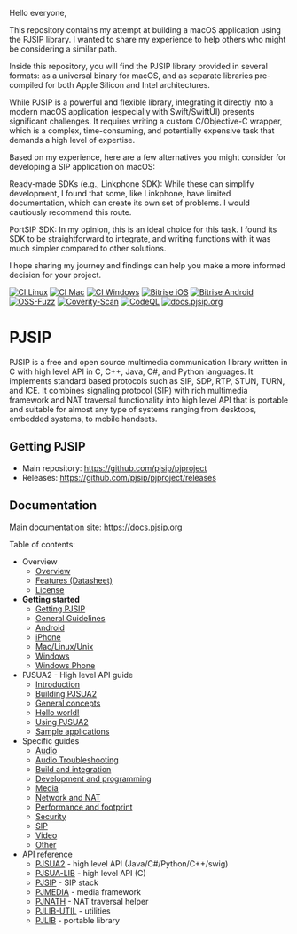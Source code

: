 Hello everyone,

This repository contains my attempt at building a macOS application using the PJSIP library. I wanted to share my experience to help others who might be considering a similar path.

Inside this repository, you will find the PJSIP library provided in several formats: as a universal binary for macOS, and as separate libraries pre-compiled for both Apple Silicon and Intel architectures.

While PJSIP is a powerful and flexible library, integrating it directly into a modern macOS application (especially with Swift/SwiftUI) presents significant challenges. It requires writing a custom C/Objective-C wrapper, which is a complex, time-consuming, and potentially expensive task that demands a high level of expertise.

Based on my experience, here are a few alternatives you might consider for developing a SIP application on macOS:

Ready-made SDKs (e.g., Linkphone SDK): While these can simplify development, I found that some, like Linkphone, have limited documentation, which can create its own set of problems. I would cautiously recommend this route.

PortSIP SDK: In my opinion, this is an ideal choice for this task. I found its SDK to be straightforward to integrate, and writing functions with it was much simpler compared to other solutions.

I hope sharing my journey and findings can help you make a more informed decision for your project.






[![CI Linux](https://github.com/pjsip/pjproject/actions/workflows/ci-linux.yml/badge.svg)](https://github.com/pjsip/pjproject/actions/workflows/ci-linux.yml)
[![CI Mac](https://github.com/pjsip/pjproject/actions/workflows/ci-mac.yml/badge.svg)](https://github.com/pjsip/pjproject/actions/workflows/ci-mac.yml)
[![CI Windows](https://github.com/pjsip/pjproject/actions/workflows/ci-win.yml/badge.svg)](https://github.com/pjsip/pjproject/actions/workflows/ci-win.yml)
[![Bitrise iOS](https://img.shields.io/bitrise/70e79dc5-cae8-4cb7-a6cd-9a5bd3f3270f?token=tnXk2DZ71Zmd0qDMhFgiBg&label=CI%20iOS)](https://app.bitrise.io/app/70e79dc5-cae8-4cb7-a6cd-9a5bd3f3270f)
[![Bitrise Android](https://img.shields.io/bitrise/e4b6aade20ea9eb3?token=byZU0e1BJn_VYg2YuAs-cA&label=CI%20Android)](https://app.bitrise.io/app/e4b6aade20ea9eb3)
<BR>
[![OSS-Fuzz](https://oss-fuzz-build-logs.storage.googleapis.com/badges/pjsip.png)](https://oss-fuzz-build-logs.storage.googleapis.com/index.html#pjsip)
[![Coverity-Scan](https://scan.coverity.com/projects/905/badge.svg)](https://scan.coverity.com/projects/pjsip)
[![CodeQL](https://github.com/pjsip/pjproject/actions/workflows/codeql-analysis.yml/badge.svg)](https://github.com/pjsip/pjproject/actions/workflows/codeql-analysis.yml)
[![docs.pjsip.org](https://readthedocs.org/projects/pjsip/badge/?version=latest)](https://docs.pjsip.org/en/latest/)


# PJSIP

PJSIP is a free and open source multimedia communication library written in C with high level API in C, C++, Java, C#, and Python languages. It implements standard based protocols such as SIP, SDP, RTP, STUN, TURN, and ICE. It combines signaling protocol (SIP) with rich multimedia framework and NAT traversal functionality into high level API that is portable and suitable for almost any type of systems ranging from desktops, embedded systems, to mobile handsets.

## Getting PJSIP

- Main repository: https://github.com/pjsip/pjproject
- Releases: https://github.com/pjsip/pjproject/releases


## Documentation

Main documentation site: https://docs.pjsip.org

Table of contents:

- Overview
  - [Overview](https://docs.pjsip.org/en/latest/overview/intro.html)
  - [Features (Datasheet)](https://docs.pjsip.org/en/latest/overview/features.html)
  - [License](https://docs.pjsip.org/en/latest/overview/license.html)
- **Getting started**
  - [Getting PJSIP](https://docs.pjsip.org/en/latest/get-started/getting.html)
  - [General Guidelines](https://docs.pjsip.org/en/latest/get-started/general_guidelines.html)
  - [Android](https://docs.pjsip.org/en/latest/get-started/android/index.html)
  - [iPhone](https://docs.pjsip.org/en/latest/get-started/ios/index.html)
  - [Mac/Linux/Unix](https://docs.pjsip.org/en/latest/get-started/posix/index.html)
  - [Windows](https://docs.pjsip.org/en/latest/get-started/windows/index.html)
  - [Windows Phone](https://docs.pjsip.org/en/latest/get-started/windows-phone/index.html)
- PJSUA2 - High level API guide
  - [Introduction](https://docs.pjsip.org/en/latest/pjsua2/intro.html)
  - [Building PJSUA2](https://docs.pjsip.org/en/latest/pjsua2/building.html)
  - [General concepts](https://docs.pjsip.org/en/latest/pjsua2/general_concept.html)
  - [Hello world!](https://docs.pjsip.org/en/latest/pjsua2/building.html)
  - [Using PJSUA2](https://docs.pjsip.org/en/latest/pjsua2/using/index.html)
  - [Sample applications](https://docs.pjsip.org/en/latest/pjsua2/samples.html)
- Specific guides
  - [Audio](https://docs.pjsip.org/en/latest/specific-guides/index.html#audio)
  - [Audio Troubleshooting](https://docs.pjsip.org/en/latest/specific-guides/index.html#audio-troubleshooting)
  - [Build and integration](https://docs.pjsip.org/en/latest/specific-guides/index.html#build-integration)
  - [Development and programming](https://docs.pjsip.org/en/latest/specific-guides/index.html#development-programming)
  - [Media](https://docs.pjsip.org/en/latest/specific-guides/index.html#media)
  - [Network and NAT](https://docs.pjsip.org/en/latest/specific-guides/index.html#network-nat)
  - [Performance and footprint](https://docs.pjsip.org/en/latest/specific-guides/index.html#performance-footprint)
  - [Security](https://docs.pjsip.org/en/latest/specific-guides/index.html#security)
  - [SIP](https://docs.pjsip.org/en/latest/specific-guides/index.html#sip)
  - [Video](https://docs.pjsip.org/en/latest/specific-guides/index.html#video)
  - [Other](https://docs.pjsip.org/en/latest/specific-guides/index.html#other)
- API reference
  - [PJSUA2](https://docs.pjsip.org/en/latest/api/pjsua2/index.html) - high level API (Java/C#/Python/C++/swig)
  - [PJSUA-LIB](https://docs.pjsip.org/en/latest/api/pjsua-lib/index.html) - high level API (C)
  - [PJSIP](https://docs.pjsip.org/en/latest/api/pjsip/index.html) - SIP stack
  - [PJMEDIA](https://docs.pjsip.org/en/latest/api/pjmedia/index.html) - media framework
  - [PJNATH](https://docs.pjsip.org/en/latest/api/pjnath/index.html) - NAT traversal helper
  - [PJLIB-UTIL](https://docs.pjsip.org/en/latest/api/pjlib-util/index.html) - utilities
  - [PJLIB](https://docs.pjsip.org/en/latest/api/pjlib/index.html) - portable library

